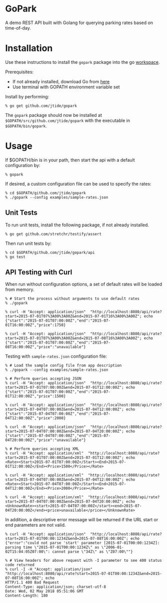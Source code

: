 # GoPark
A demo REST API built with Golang for querying parking rates based on time-of-day.

# Installation

Use these instructions to install the `gopark` package into the go [workspace](https://golang.org/doc/code.html#Organization).

Prerequisites:
 - If not already installed, download Go from [here](https://golang.org/dl/)
 - Use terminal with GOPATH environment variable set

Install by performing:

    % go get github.com/jtide/gopark

The `gopark` package should now be installed at `$GOPATH/src/github.com/jtide/gopark` with the executable in
`$GOPATH/bin/gopark`.

# Usage

If $GOPATH/bin is in your path, then start the api with a default configuration by:

    % gopark

If desired, a custom configuration file can be used to specify the rates:

    % cd $GOPATH/github.com/jtide/gopark
    % ./gopark --config examples/sample-rates.json

## Unit Tests
To run unit tests, install the following package, if not already installed.

    % go get github.com/stretchr/testify/assert

Then run unit tests by:

    % cd $GOPATH/github.com/jtide/gopark/api
    % go test

## API Testing with Curl

When run without configuration options, a set of default rates will be loaded from memory.

    % # Start the process without arguments to use default rates
    % ./gopark

    % curl -H "Accept: application/json"  "http://localhost:8080/api/rate?start=2015-07-01T07%3A00%3A00Z&end=2015-07-01T16%3A00%3A00Z"; echo
    {"start":"2015-07-01T07:00:00Z","end":"2015-07-01T16:00:00Z","price":1750}

    % curl -H "Accept: application/json"  "http://localhost:8080/api/rate?start=2015-07-01T07%3A00%3A00Z&end=2015-07-08T16%3A00%3A00Z"; echo
    {"start":"2015-07-01T07:00:00Z","end":"2015-07-08T16:00:00Z","price":"unavailable"}

Testing with `sample-rates.json` configuration file:

    % # Load the sample config file from app description
    % ./gopark --config examples/sample-rates.json

    % # Perform queries accepting JSON
    % curl -H "Accept: application/json"  "http://localhost:8080/api/rate?start=2015-07-01T07:00:00Z&end=2015-07-01T12:00:00Z"; echo
    {"start":"2015-07-01T07:00:00Z","end":"2015-07-01T12:00:00Z","price":1500}

    % curl -H "Accept: application/json"  "http://localhost:8080/api/rate?start=2015-07-04T07:00:00Z&end=2015-07-04T12:00:00Z"; echo
    {"start":"2015-07-04T07:00:00Z","end":"2015-07-04T12:00:00Z","price":2000}

    % curl -H "Accept: application/json"  "http://localhost:8080/api/rate?start=2015-07-04T07:00:00Z&end=2015-07-04T20:00:00Z"; echo
    {"start":"2015-07-04T07:00:00Z","end":"2015-07-04T20:00:00Z","price":"unavailable"}

    % # Perform queries accepting XML
    % curl -H "Accept: application/xml"  "http://localhost:8080/api/rate?start=2015-07-01T07:00:00Z&end=2015-07-01T12:00:00Z"; echo
    <Rate><Start>2015-07-01T07:00:00Z</Start><End>2015-07-01T12:00:00Z</End><Price>1500</Price></Rate>

    % curl -H "Accept: application/xml"  "http://localhost:8080/api/rate?start=2015-07-04T07:00:00Z&end=2015-07-04T12:00:00Z"; echo
    <Rate><Start>2015-07-04T07:00:00Z</Start><End>2015-07-04T12:00:00Z</End><Price>2000</Price></Rate>

    % curl -H "Accept: application/xml"  "http://localhost:8080/api/rate?start=2015-07-04T07:00:00Z&end=2015-07-04T20:00:00Z"; echo
    <UnknownRate><start>2015-07-04T07:00:00Z</start><end>2015-07-04T20:00:00Z</end><price>unavailable</price></UnknownRate>

In addition, a descriptive error message will be returned if the URL start or end parameters are not valid.

    % curl -H "Accept: application/json"  "http://localhost:8080/api/rate?start=2015-07-01T00:00:1234Z&end=2015-07-08T16:00:00Z"; echo
    {"error":"could not parse 'start' parameter [2015-07-01T00:00:1234Z]: parsing time \"2015-07-01T00:00:1234Z\" as \"2006-01-02T15:04:05Z07:00\": cannot parse \"34Z\" as \"Z07:00\""}

    % # View headers for above request with -I parameter to see 400 status code returned
    % curl -I -H "Accept: application/json"  "http://localhost:8080/api/rate?start=2015-07-01T00:00:1234Z&end=2015-07-08T16:00:00Z"; echo
    HTTP/1.1 400 Bad Request
    Content-Type: application/json; charset-utf-8
    Date: Wed, 02 May 2018 05:51:06 GMT
    Content-Length: 180
